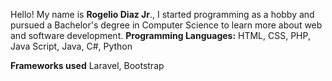 
Hello! My name is **Rogelio Diaz Jr**., I started programming as a hobby and pursued a Bachelor's degree in Computer Science to learn more about web and software development.
**Programming Languages:** HTML, CSS, PHP, Java Script, Java, C#, Python

**Frameworks used** Laravel, Bootstrap

